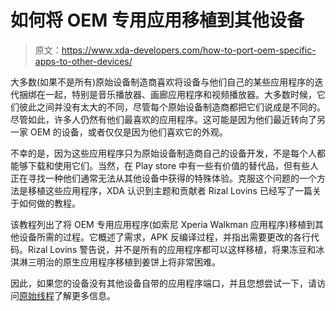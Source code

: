 # 如何将 OEM 专用应用移植到其他设备

> 原文：<https://www.xda-developers.com/how-to-port-oem-specific-apps-to-other-devices/>

大多数(如果不是所有)原始设备制造商喜欢将设备与他们自己的某些应用程序的迭代捆绑在一起，特别是音乐播放器、画廊应用程序和视频播放器。大多数时候，它们彼此之间并没有太大的不同，尽管每个原始设备制造商都把它们说成是不同的。尽管如此，许多人仍然有他们最喜欢的应用程序。这可能是因为他们最近转向了另一家 OEM 的设备，或者仅仅是因为他们喜欢它的外观。

不幸的是，因为这些应用程序只为原始设备制造商自己的设备开发，不是每个人都能够下载和使用它们。当然，在 Play store 中有一些有价值的替代品，但有些人正在寻找一种他们通常无法从其他设备中获得的特殊体验。克服这个问题的一个方法是移植这些应用程序，XDA 认识到主题和贡献者 Rizal Lovins 已经写了一篇关于如何做的教程。

该教程列出了将 OEM 专用应用程序(如索尼 Xperia Walkman 应用程序)移植到其他设备所需的过程。它概述了需求，APK 反编译过程，并指出需要更改的各行代码。Rizal Lovins 警告说，并不是所有的应用程序都可以这样移植，将果冻豆和冰淇淋三明治的原生应用程序移植到姜饼上将非常困难。

因此，如果您的设备没有其他设备自带的应用程序端口，并且您想尝试一下，请访问[原始线程](http://forum.xda-developers.com/showthread.php?t=2476050)了解更多信息。